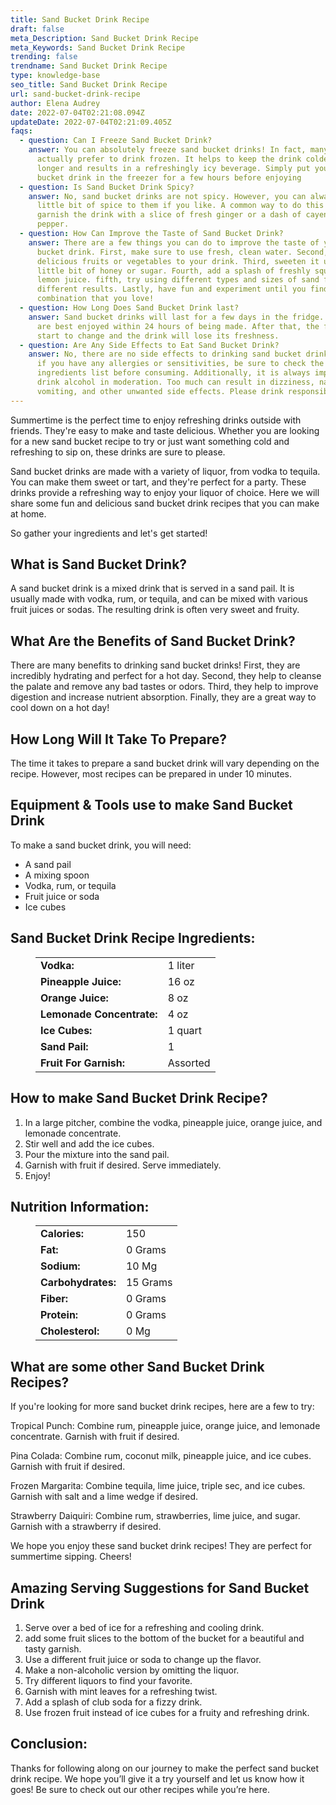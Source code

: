 ```yaml
---
title: Sand Bucket Drink Recipe
draft: false
meta_Description: Sand Bucket Drink Recipe
meta_Keywords: Sand Bucket Drink Recipe
trending: false
trendname: Sand Bucket Drink Recipe
type: knowledge-base
seo_title: Sand Bucket Drink Recipe
url: sand-bucket-drink-recipe
author: Elena Audrey
date: 2022-07-04T02:21:08.094Z
updateDate: 2022-07-04T02:21:09.405Z
faqs:
  - question: Can I Freeze Sand Bucket Drink?
    answer: You can absolutely freeze sand bucket drinks! In fact, many people
      actually prefer to drink frozen. It helps to keep the drink colder for
      longer and results in a refreshingly icy beverage. Simply put your sand
      bucket drink in the freezer for a few hours before enjoying
  - question: Is Sand Bucket Drink Spicy?
    answer: No, sand bucket drinks are not spicy. However, you can always add a
      little bit of spice to them if you like. A common way to do this is to
      garnish the drink with a slice of fresh ginger or a dash of cayenne
      pepper.
  - question: How Can Improve the Taste of Sand Bucket Drink?
    answer: There are a few things you can do to improve the taste of your sand
      bucket drink. First, make sure to use fresh, clean water. Second, add some
      delicious fruits or vegetables to your drink. Third, sweeten it up with a
      little bit of honey or sugar. Fourth, add a splash of freshly squeezed
      lemon juice. fifth, try using different types and sizes of sand for
      different results. Lastly, have fun and experiment until you find a
      combination that you love!
  - question: How Long Does Sand Bucket Drink last?
    answer: Sand bucket drinks will last for a few days in the fridge. However, they
      are best enjoyed within 24 hours of being made. After that, the flavors
      start to change and the drink will lose its freshness.
  - question: Are Any Side Effects to Eat Sand Bucket Drink?
    answer: No, there are no side effects to drinking sand bucket drinks. However,
      if you have any allergies or sensitivities, be sure to check the
      ingredients list before consuming. Additionally, it is always important to
      drink alcohol in moderation. Too much can result in dizziness, nausea,
      vomiting, and other unwanted side effects. Please drink responsibly!
---
```

Summertime is the perfect time to enjoy refreshing drinks outside with friends. They're easy to make and taste delicious. Whether you are looking for a new sand bucket recipe to try or just want something cold and refreshing to sip on, these drinks are sure to please.

Sand bucket drinks are made with a variety of liquor, from vodka to tequila. You can make them sweet or tart, and they're perfect for a party. These drinks provide a refreshing way to enjoy your liquor of choice. Here we will share some fun and delicious sand bucket drink recipes that you can make at home.

So gather your ingredients and let's get started! 

## What is Sand Bucket Drink?

A sand bucket drink is a mixed drink that is served in a sand pail. It is usually made with vodka, rum, or tequila, and can be mixed with various fruit juices or sodas. The resulting drink is often very sweet and fruity.

## **What Are the Benefits of Sand Bucket Drink?**

There are many benefits to drinking sand bucket drinks! First, they are incredibly hydrating and perfect for a hot day. Second, they help to cleanse the palate and remove any bad tastes or odors. Third, they help to improve digestion and increase nutrient absorption. Finally, they are a great way to cool down on a hot day!

## **How Long Will It Take To Prepare?**

The time it takes to prepare a sand bucket drink will vary depending on the recipe. However, most recipes can be prepared in under 10 minutes.

## **Equipment & Tools use to make Sand Bucket Drink**

To make a sand bucket drink, you will need:

* A sand pail
* A mixing spoon
* Vodka, rum, or tequila
* Fruit juice or soda
* Ice cubes

## **Sand Bucket Drink Recipe Ingredients:**

<figure class="wp-block-table is-style-stripes">
  <table>
    <tbody>
      <tr>
        <td>
          <strong>Vodka:</strong>
        </td>
        <td>1 liter</td>
      </tr>
      <tr>
        <td>
          <strong>Pineapple Juice:</strong>
        </td>
        <td>16 oz</td>
      </tr>
      <tr>
        <td>
          <strong>Orange Juice:</strong>
        </td>
        <td>8 oz</td>
      </tr>
      <tr>
        <td>
          <strong>Lemonade Concentrate:</strong>
        </td>
        <td>4 oz</td>
     </tr>
      <tr>
        <td>
          <strong>Ice Cubes:</strong>
        </td>
        <td>1 quart</td>
      </tr>
<tr>
        <td>
          <strong>Sand Pail:</strong>
        </td>
        <td>1</td>
      </tr>
<tr>
        <td>
          <strong>Fruit For Garnish:</strong>
        </td>
        <td>Assorted</td>
      </tr>
    </tbody>

  </table>
</figure>

## **How to make Sand Bucket Drink Recipe?**

1. In a large pitcher, combine the vodka, pineapple juice, orange juice, and lemonade concentrate. 
2. Stir well and add the ice cubes. 
3. Pour the mixture into the sand pail. 
4. Garnish with fruit if desired. Serve immediately.
5. Enjoy!

## **Nutrition Information:**

<figure class="wp-block-table is-style-stripes">
  <table>
    <tbody>
      <tr>
        <td>
          <strong>Calories:</strong>
        </td>
        <td>150</td>
      </tr>
      <tr>
        <td>
          <strong>Fat:</strong>
        </td>
        <td>0 Grams</td>
      </tr>
      <tr>
        <td>
          <strong>Sodium:</strong>
        </td>
        <td>10 Mg</td>
      </tr>
      <tr>
        <td>
          <strong>Carbohydrates:</strong>
        </td>
        <td>15 Grams</td>
     </tr>
      <tr>
        <td>
          <strong>Fiber:</strong>
        </td>
        <td>0 Grams</td>
      </tr>
<tr>
        <td>
          <strong>Protein:</strong>
        </td>
        <td>0 Grams</td>
      </tr>
<tr>
        <td>
          <strong>Cholesterol:</strong>
        </td>
        <td>0 Mg</td>
      </tr>
    </tbody>

  </table>
</figure>

## **What are some other Sand Bucket Drink Recipes?**

If you're looking for more sand bucket drink recipes, here are a few to try:

Tropical Punch: Combine rum, pineapple juice, orange juice, and lemonade concentrate. Garnish with fruit if desired.

Pina Colada: Combine rum, coconut milk, pineapple juice, and ice cubes. Garnish with fruit if desired.

Frozen Margarita: Combine tequila, lime juice, triple sec, and ice cubes. Garnish with salt and a lime wedge if desired.

Strawberry Daiquiri: Combine rum, strawberries, lime juice, and sugar. Garnish with a strawberry if desired.

We hope you enjoy these sand bucket drink recipes! They are perfect for summertime sipping. Cheers!

## **Amazing Serving Suggestions for Sand Bucket Drink**

1. Serve over a bed of ice for a refreshing and cooling drink.
2. add some fruit slices to the bottom of the bucket for a beautiful and tasty garnish.
3. Use a different fruit juice or soda to change up the flavor.
4. Make a non-alcoholic version by omitting the liquor.
5. Try different liquors to find your favorite.
6. Garnish with mint leaves for a refreshing twist.
7. Add a splash of club soda for a fizzy drink. 
8. Use frozen fruit instead of ice cubes for a fruity and refreshing drink.

## **Conclusion:** 

Thanks for following along on our journey to make the perfect sand bucket drink recipe. We hope you’ll give it a try yourself and let us know how it goes! Be sure to check out our other recipes while you’re here.